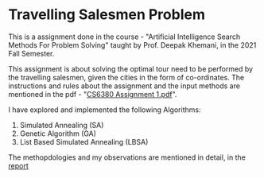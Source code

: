 # Travelling Salesmen Problem

This is a assignment done in the course - "Artificial Intelligence Search Methods For Problem Solving" taught by Prof. Deepak Khemani, in the 2021 Fall Semester.

This assignment is about solving the optimal tour need to be performed by the travelling salesmen, given the cities in the form of co-ordinates.
The instructions and rules about the assignment and the input methods are mentioned in the pdf - "[CS6380 Assignment 1.pdf](https://github.com/nithin-uppalapati/travelling_salesmen_problem/blob/main/CS6380%20Assignment%201.pdf)".

I have explored and implemented the following Algorithms:

1. Simulated Annealing (SA)
2. Genetic Algorithm (GA)
3. List Based Simulated Annealing (LBSA)

The methopdologies and my observations are mentioned in detail, in the [report](https://github.com/nithin-uppalapati/travelling_salesmen_problem/blob/main/35_Report.pdf)

